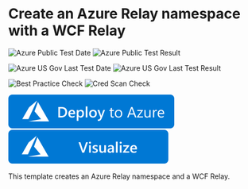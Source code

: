 # Create an Azure Relay namespace with a WCF Relay

![Azure Public Test Date](https://azurequickstartsservice.blob.core.windows.net/badges/201-azure-relay-create-wcfrelay/PublicLastTestDate.svg)
![Azure Public Test Result](https://azurequickstartsservice.blob.core.windows.net/badges/201-azure-relay-create-wcfrelay/PublicDeployment.svg)

![Azure US Gov Last Test Date](https://azurequickstartsservice.blob.core.windows.net/badges/201-azure-relay-create-wcfrelay/FairfaxLastTestDate.svg)
![Azure US Gov Last Test Result](https://azurequickstartsservice.blob.core.windows.net/badges/201-azure-relay-create-wcfrelay/FairfaxDeployment.svg)

![Best Practice Check](https://azurequickstartsservice.blob.core.windows.net/badges/201-azure-relay-create-wcfrelay/BestPracticeResult.svg)
![Cred Scan Check](https://azurequickstartsservice.blob.core.windows.net/badges/201-azure-relay-create-wcfrelay/CredScanResult.svg)

[![Deploy To Azure](https://raw.githubusercontent.com/Azure/azure-quickstart-templates/master/1-CONTRIBUTION-GUIDE/images/deploytoazure.svg?sanitize=true)]("https://portal.azure.com/#create/Microsoft.Template/uri/https%3A%2F%2Fraw.githubusercontent.com%2FAzure%2Fazure-quickstart-templates%2Fmaster%2F201-azure-relay-create-wcfrelay%2Fazuredeploy.json")
[![Visualize](https://raw.githubusercontent.com/Azure/azure-quickstart-templates/master/1-CONTRIBUTION-GUIDE/images/visualizebutton.svg?sanitize=true)]("http://armviz.io/#/?load=https%3A%2F%2Fraw.githubusercontent.com%2FAzure%2Fazure-quickstart-templates%2Fmaster%2F201-azure-relay-create-wcfrelay%2Fazuredeploy.json")

This template creates an Azure Relay namespace and a WCF Relay.

